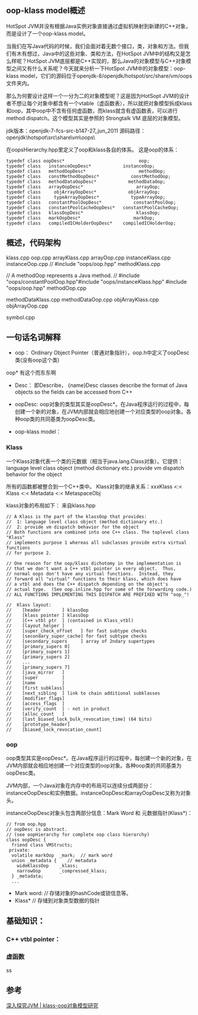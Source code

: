 
## oop-klass model概述

HotSpot JVM并没有根据Java实例对象直接通过虚拟机映射到新建的C++对象，而是设计了一个oop-klass model。

当我们在写Java代码的时候，我们会面对着无数个接口，类，对象和方法。但我们有木有想过，Java中的这些对象、类和方法，在HotSpot JVM中的结构又是怎么样呢？HotSpot JVM底层都是C++实现的，那么Java的对象模型与C++对象模型之间又有什么关系呢？今天就来分析一下HotSpot JVM中的对象模型：oop-klass model，它们的源码位于openjdk-8/openjdk/hotspot/src/share/vm/oops文件夹内。

那么为何要设计这样一个一分为二的对象模型呢？这是因为HotSopt JVM的设计者不想让每个对象中都含有一个vtable（虚函数表），所以就把对象模型拆成klass和oop，其中oop中不含有任何虚函数，而klass就含有虚函数表，可以进行method dispatch。这个模型其实是参照的 Strongtalk VM 底层的对象模型。


jdk版本：openjdk-7-fcs-src-b147-27_jun_2011
源码路径：openjdk\hotspot\src\share\vm\oops\

在oopsHierarchy.hpp里定义了oop和klass各自的体系。
这是oop的体系：

	typedef class oopDesc*                            oop;
	typedef class   instanceOopDesc*            instanceOop;
	typedef class   methodOopDesc*                    methodOop;
	typedef class   constMethodOopDesc*            constMethodOop;
	typedef class   methodDataOopDesc*            methodDataOop;
	typedef class   arrayOopDesc*                    arrayOop;
	typedef class     objArrayOopDesc*            objArrayOop;
	typedef class     typeArrayOopDesc*            typeArrayOop;
	typedef class   constantPoolOopDesc*            constantPoolOop;
	typedef class   constantPoolCacheOopDesc*   constantPoolCacheOop;
	typedef class   klassOopDesc*                    klassOop;
	typedef class   markOopDesc*                    markOop;
	typedef class   compiledICHolderOopDesc*    compiledICHolderOop;

## 概述，代码架构
klass.cpp
oop.cpp
arrayKlass.cpp
arrayOop.cpp
instanceKlass.cpp
instanceOop.cpp  // #include "oops/oop.hpp"
methodKlass.cpp

// A methodOop represents a Java method.
// #include "oops/constantPoolOop.hpp"#include "oops/instanceKlass.hpp" #include "oops/oop.hpp" 
methodOop.cpp  

methodDataKlass.cpp
methodDataOop.cpp
objArrayKlass.cpp
objArrayOop.cpp

symbol.cpp


## 一句话名词解释
- oop：
Ordinary Object Pointer（普通对象指针），oop.h中定义了oopDesc类(没有oop这个类)

oop* 有这个而东东啊

- Desc：
即Describe， {name}Desc classes describe the format of Java objects so the fields can be accessed from C++
- oopDesc: 
oop对象的类型其实是oopDesc*。在Java程序运行的过程中，每创建一个新的对象，在JVM内部就会相应地创建一个对应类型的oop对象。各种oop类的共同基类为oopDesc类。

- oop-klass model：



### Klass
一个Klass对象代表一个类的元数据（相当于java.lang.Class对象）。它提供：
language level class object (method dictionary etc.)
provide vm dispatch behavior for the object

所有的函数都被整合到一个C++类中。
Klass对象的继承关系：xxxKlass <:< Klass <:< Metadata <:< MetaspaceObj

klass对象的布局如下：
来自klass.hpp

	// A Klass is the part of the klassOop that provides:
	//  1: language level class object (method dictionary etc.)
	//  2: provide vm dispatch behavior for the object
	// Both functions are combined into one C++ class. The toplevel class "Klass"
	// implements purpose 1 whereas all subclasses provide extra virtual functions
	// for purpose 2.

	// One reason for the oop/klass dichotomy in the implementation is
	// that we don't want a C++ vtbl pointer in every object.  Thus,
	// normal oops don't have any virtual functions.  Instead, they
	// forward all "virtual" functions to their klass, which does have
	// a vtbl and does the C++ dispatch depending on the object's
	// actual type.  (See oop.inline.hpp for some of the forwarding code.)
	// ALL FUNCTIONS IMPLEMENTING THIS DISPATCH ARE PREFIXED WITH "oop_"!

	//  Klass layout:
	//    [header        ] klassOop
	//    [klass pointer ] klassOop
	//    [C++ vtbl ptr  ] (contained in Klass_vtbl)
	//    [layout_helper ]
	//    [super_check_offset   ] for fast subtype checks
	//    [secondary_super_cache] for fast subtype checks
	//    [secondary_supers     ] array of 2ndary supertypes
	//    [primary_supers 0]
	//    [primary_supers 1]
	//    [primary_supers 2]
	//    ...
	//    [primary_supers 7]
	//    [java_mirror   ]
	//    [super         ]
	//    [name          ]
	//    [first subklass]
	//    [next_sibling  ] link to chain additional subklasses
	//    [modifier_flags]
	//    [access_flags  ]
	//    [verify_count  ] - not in product
	//    [alloc_count   ]
	//    [last_biased_lock_bulk_revocation_time] (64 bits)
	//    [prototype_header]
	//    [biased_lock_revocation_count]


### oop

oop类型其实是oopDesc*。在Java程序运行的过程中，每创建一个新的对象，在JVM内部就会相应地创建一个对应类型的oop对象。各种oop类的共同基类为oopDesc类。

JVM内部，一个Java对象在内存中的布局可以连续分成两部分：instanceOopDesc和实例数据。instanceOopDesc和arrayOopDesc又称为对象头。

instanceOopDesc对象头包含两部分信息：Mark Word 和 元数据指针(Klass*)：


	// from oop.hpp
	// oopDesc is abstract.
	// (see oopHierarchy for complete oop class hierarchy)
	class oopDesc {
	  friend class VMStructs;
	 private:
	  volatile markOop  _mark;  // mark word
	  union _metadata {    // metadata
	    wideKlassOop    _klass;
	    narrowOop       _compressed_klass;
	  } _metadata;
	  ...


- Mark word: // 存储对象的hashCode或锁信息等。
- Klass*  // 存储到对象类型数据的指针




## 基础知识：

### C++ vtbl pointer：

### 虚函数
ss



## 参考
[深入探究JVM | klass-oop对象模型研究](http://www.sczyh30.com/posts/Java/jvm-klass-oop/)


